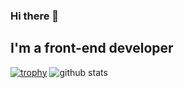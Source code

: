 ### Hi there 👋

## I'm a front-end developer

[![trophy](https://github-profile-trophy.vercel.app/?username=BennoAlif)](https://github.com/ryo-ma/github-profile-trophy)
![github stats](https://github-readme-stats.vercel.app/api?username=BennoAlif&show_icons=true)

<!--
**BennoAlif/BennoAlif** is a ✨ _special_ ✨ repository because its `README.md` (this file) appears on your GitHub profile.

Here are some ideas to get you started:

- 🔭 I’m currently working on ...
- 🌱 I’m currently learning ...
- 👯 I’m looking to collaborate on ...
- 🤔 I’m looking for help with ...
- 💬 Ask me about ...
- 📫 How to reach me: ...
- 😄 Pronouns: ...
- ⚡ Fun fact: ...
-->
